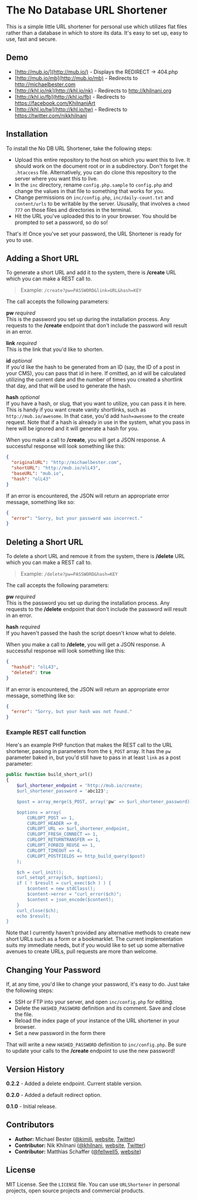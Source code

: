# The No Database URL Shortener

This is a simple little URL shortener for personal use which utilizes flat files rather than a database in which to store its data. It's easy to set up, easy to use, fast and secure.

## Demo

- [http://mub.io/](http://mub.io/) - Displays the REDIRECT -> 404.php
- [http://mub.io/mb](http://mub.io/mb) - Redirects to http://michaelbester.com
- [http://khl.io/nk](http://khl.io/nk) - Redirects to http://khilnani.org
- [http://khl.io/fb](http://khl.io/fb) - Redirects to https://facebook.com/KhilnaniArt
- [http://khl.io/tw](http://khl.io/tw) - Redirects to https://twitter.com/nikkhilnani

## Installation

To install the No DB URL Shortener, take the following steps:

- Upload this entire repository to the host on which you want this to live. It should work on the document root or in a subdirectory. Don't forget the `.htaccess` file. Alternatively, you can do clone this repository to the server where you want this to live.
- In the `inc` directory, rename `config.php.sample` to `config.php` and change the values in that file to something that works for you.
- Change permissions on `inc/config.php`, `inc/daily-count.txt` and `content/urls` to be writable by the server. Ususally, that involves a `chmod 777` on those files and directories in the terminal.
- Hit the URL you've uploaded this to in your browser. You should be prompted to set a password, so do so!

That's it! Once you've set your password, the URL Shortener is ready for you to use.

## Adding a Short URL

To generate a short URL and add it to the system, there is **/create** URL which you can make a REST call to.

> Example: `/create?pw=PASSWORD&link=URL&hash=KEY`

The call accepts the following parameters:

**pw** _required_  
This is the password you set up during the installation process. Any requests to the **/create** endpoint that don't include the password will result in an error.

**link** _required_  
This is the link that you'd like to shorten.

**id** _optional_  
If you'd like the hash to be generated from an ID (say, the ID of a post in your CMS), you can pass that id in here. If omitted, an id will be calculated utilizing the current date and the number of times you created a shortlink that day, and that will be used to generate the hash.

**hash** _optional_  
If you have a hash, or slug, that you want to utilize, you can pass it in here. This is handy if you want create vanity shortlinks, such as `http://mub.io/awesome`. In that case, you'd add `hash=awesome` to the create request. Note that if a hash is already in use in the system, what you pass in here will be ignored and it will generate a hash for you.

When you make a call to **/create**, you will get a JSON response. A successful response will look something like this:

```json
{
  "originalURL": "http://michaelbester.com",
  "shortURL": "http://mub.io/olL43",
  "baseURL": "mub.io",
  "hash": "olL43"
}
```

If an error is encountered, the JSON will return an appropriate error message, something like so:

```json
{
  "error": "Sorry, but your password was incorrect."
}
```

## Deleting a Short URL

To delete a short URL and remove it from the system, there is **/delete** URL which you can make a REST call to.

> Example: `/delete?pw=PASSWORD&hash=KEY`

The call accepts the following parameters:

**pw** _required_  
This is the password you set up during the installation process. Any requests to the **/delete** endpoint that don't include the password will result in an error.

**hash** _required_  
If you haven't passed the hash the script doesn't know what to delete.

When you make a call to **/delete**, you will get a JSON response. A successful response will look something like this:

```json
{
  "hashid": "olL43",
  "deleted": true
}
```

If an error is encountered, the JSON will return an appropriate error message, something like so:

```json
{
  "error": "Sorry, but your hash was not found."
}
```

### Example REST call function

Here's an example PHP function that makes the REST call to the URL shortener, passing in parameters from the `$_POST` array. It has the `pw` parameter baked in, but you'd still have to pass in at least `link` as a post parameter:

```php
public function build_short_url()
{
	$url_shortener_endpoint = 'http://mub.io/create;
	$url_shortener_password = 'abc123';

	$post = array_merge($_POST, array('pw' => $url_shortener_password));

	$options = array(
		CURLOPT_POST => 1,
		CURLOPT_HEADER => 0,
		CURLOPT_URL => $url_shortener_endpoint,
		CURLOPT_FRESH_CONNECT => 1,
		CURLOPT_RETURNTRANSFER => 1,
		CURLOPT_FORBID_REUSE => 1,
		CURLOPT_TIMEOUT => 4,
		CURLOPT_POSTFIELDS => http_build_query($post)
	);

	$ch = curl_init();
	curl_setopt_array($ch, $options);
	if ( ! $result = curl_exec($ch ) ) {
		$content = new stdClass();
		$content->error = "curl_error($ch)";
		$content = json_encode($content);
	}
	curl_close($ch);
	echo $result;
}
```

Note that I currently haven't provided any alternative methods to create new short URLs such as a form or a bookmarklet. The current implementation suits my immediate needs, but if you would like to set up some alternative avenues to create URLs, pull requests are more than welcome.

## Changing Your Password

If, at any time, you'd like to change your password, it's easy to do. Just take the following steps:

- SSH or FTP into your server, and open `inc/config.php` for editing.
- Delete the `HASHED_PASSWORD` definition and its comment. Save and close the file.
- Reload the index page of your instance of the URL shortener in your browser.
- Set a new password in the form there

That will write a new `HASHED_PASSWORD` definition to `inc/config.php`. Be sure to update your calls to the **/create** endpoint to use the new password!

## Version History

**0.2.2** - Added a delete endpoint. Current stable version.

**0.2.0** - Added a default redirect option.

**0.1.0** - Initial release.

## Contributors

- **Author:** Michael Bester ([@kimili](https://github.com/kimili), [website](http://michaelbester.com), [Twitter](http://twitter.com/mibester))
- **Contributor:** Nik Khilnani ([@khilnani](https://github.com/khilnani), [website](http://khl.io/nk), [Twitter](http://khl.io/tw))
- **Contributor:** Matthias Schaffer ([@fellwell5](https://github.com/fellwell5), [website](http://matthiasschaffer.com))

## License

MIT License. See the `LICENSE` file. You can use `URLShortener` in personal projects, open source projects and commercial products.
